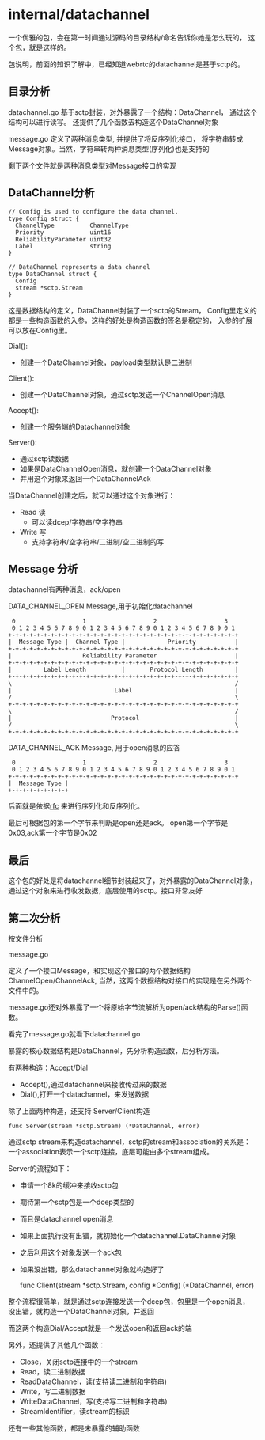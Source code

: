 # internal/datachannel

一个优雅的包，会在第一时间通过源码的目录结构/命名告诉你她是怎么玩的，
这个包，就是这样的。

包说明，前面的知识了解中，已经知道webrtc的datachannel是基于sctp的。

## 目录分析

datachannel.go 基于sctp封装，对外暴露了一个结构：DataChannel，
通过这个结构可以进行读写。
还提供了几个函数去构造这个DataChannel对象

message.go 定义了两种消息类型, 并提供了将反序列化接口，
将字符串转成Message对象。当然，字符串转两种消息类型(序列化)也是支持的

剩下两个文件就是两种消息类型对Message接口的实现

## DataChannel分析

    // Config is used to configure the data channel.
    type Config struct {
      ChannelType          ChannelType
      Priority             uint16
      ReliabilityParameter uint32
      Label                string
    }

    // DataChannel represents a data channel
    type DataChannel struct {
      Config
      stream *sctp.Stream
    }

这是数据结构的定义，DataChannel封装了一个sctp的Stream，
Config里定义的都是一些构造函数的入参，这样的好处是构造函数的签名是稳定的，
入参的扩展可以放在Config里。

Dial():

- 创建一个DataChannel对象，payload类型默认是二进制

Client():

- 创建一个DataChannel对象，通过sctp发送一个ChannelOpen消息

Accept():

- 创建一个服务端的Datachannel对象

Server():

- 通过sctp读数据
- 如果是DataChannelOpen消息，就创建一个DataChannel对象
- 并用这个对象来返回一个DataChannelAck

当DataChannel创建之后，就可以通过这个对象进行：

- Read 读
  - 可以读dcep/字符串/空字符串
- Write 写
  - 支持字符串/空字符串/二进制/空二进制的写

## Message 分析

datachannel有两种消息，ack/open

DATA_CHANNEL_OPEN Message,用于初始化datachannel

     0                   1                   2                   3
     0 1 2 3 4 5 6 7 8 9 0 1 2 3 4 5 6 7 8 9 0 1 2 3 4 5 6 7 8 9 0 1
    +-+-+-+-+-+-+-+-+-+-+-+-+-+-+-+-+-+-+-+-+-+-+-+-+-+-+-+-+-+-+-+-+
    |  Message Type |  Channel Type |            Priority           |
    +-+-+-+-+-+-+-+-+-+-+-+-+-+-+-+-+-+-+-+-+-+-+-+-+-+-+-+-+-+-+-+-+
    |                    Reliability Parameter                      |
    +-+-+-+-+-+-+-+-+-+-+-+-+-+-+-+-+-+-+-+-+-+-+-+-+-+-+-+-+-+-+-+-+
    |         Label Length          |       Protocol Length         |
    +-+-+-+-+-+-+-+-+-+-+-+-+-+-+-+-+-+-+-+-+-+-+-+-+-+-+-+-+-+-+-+-+
    \                                                               /
    |                             Label                             |
    /                                                               \
    +-+-+-+-+-+-+-+-+-+-+-+-+-+-+-+-+-+-+-+-+-+-+-+-+-+-+-+-+-+-+-+-+
    \                                                               /
    |                            Protocol                           |
    /                                                               \
    +-+-+-+-+-+-+-+-+-+-+-+-+-+-+-+-+-+-+-+-+-+-+-+-+-+-+-+-+-+-+-+-+

DATA_CHANNEL_ACK Message, 用于open消息的应答

     0                   1                   2                   3
     0 1 2 3 4 5 6 7 8 9 0 1 2 3 4 5 6 7 8 9 0 1 2 3 4 5 6 7 8 9 0 1
    +-+-+-+-+-+-+-+-+-+-+-+-+-+-+-+-+-+-+-+-+-+-+-+-+-+-+-+-+-+-+-+-+
    |  Message Type |
    +-+-+-+-+-+-+-+-+

后面就是依据[rfc](https://tools.ietf.org/html/draft-ietf-rtcweb-data-protocol-09)
来进行序列化和反序列化。

最后可根据包的第一个字节来判断是open还是ack。
open第一个字节是0x03,ack第一个字节是0x02

## 最后

这个包的好处是将datachannel细节封装起来了，对外暴露的DataChannel对象，
通过这个对象来进行收发数据，底层使用的sctp。接口非常友好

## 第二次分析

按文件分析

message.go

定义了一个接口Message，和实现这个接口的两个数据结构ChannelOpen/ChannelAck,
当然，这两个数据结构对接口的实现是在另外两个文件中的。

message.go还对外暴露了一个将原始字节流解析为open/ack结构的Parse()函数。

看完了message.go就看下datachannel.go

暴露的核心数据结构是DataChannel，先分析构造函数，后分析方法。

有两种构造：Accept/Dial

- Accept(),通过datachannel来接收传过来的数据
- Dial(),打开一个datachannel，来发送数据

除了上面两种构造，还支持 Server/Client构造

    func Server(stream *sctp.Stream) (*DataChannel, error)

通过sctp stream来构造datachannel，sctp的stream和association的关系是：
一个association表示一个sctp连接，底层可能由多个stream组成。

Server的流程如下：

- 申请一个8k的缓冲来接收sctp包
- 期待第一个sctp包是一个dcep类型的
- 而且是datachannel open消息
- 如果上面执行没有出错，就初始化一个datachannel.DataChannel对象
- 之后利用这个对象发送一个ack包
- 如果没出错，那么datachannel对象就构造好了

    func Client(stream *sctp.Stream, config *Config) (*DataChannel, error)

整个流程很简单，就是通过sctp连接发送一个dcep包，包里是一个open消息，
没出错，就构造一个DataChannel对象，并返回

而这两个构造Dial/Accept就是一个发送open和返回ack的端

另外，还提供了其他几个函数：

- Close，关闭sctp连接中的一个stream
- Read，读二进制数据
- ReadDataChannel，读(支持读二进制和字符串)
- Write，写二进制数据
- WriteDataChannel，写(支持写二进制和字符串)
- StreamIdentifier，读stream的标识

还有一些其他函数，都是未暴露的辅助函数
